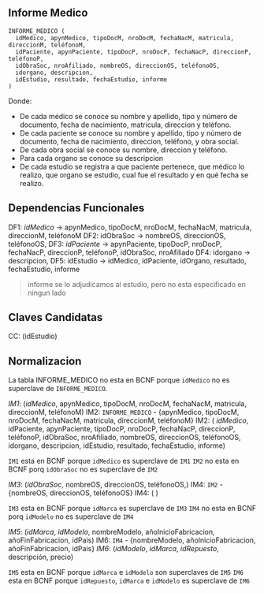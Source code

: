 Informe Medico
--------------

    INFORME_MEDICO (
      idMedico, apynMedico, tipoDocM, nroDocM, fechaNacM, matricula, direccionM, teléfonoM,
      idPaciente, apynPaciente, tipoDocP, nroDocP, fechaNacP, direccionP, teléfonoP,
      idObraSoc, nroAfiliado, nombreOS, direccionOS, teléfonoOS,
      idorgano, descripcion,
      idEstudio, resultado, fechaEstudio, informe
    )

 Donde:

  - De cada médico se conoce su nombre y apellido, tipo y número de documento,
    fecha de nacimiento, matricula, direccion y teléfono.
  - De cada paciente se conoce su nombre y apellido, tipo y número de
    documento, fecha de nacimiento, direccion, teléfono, y obra social.
  - De cada obra social se conoce su nombre, direccion y teléfono.
  - Para cada organo se conoce su descripcion
  - De cada estudio se registra a que paciente pertenece, que médico lo
    realizo, que organo se estudio, cual fue el resultado y en qué fecha se
    realizo.

Dependencias Funcionales
------------------------

DF1: _idMedico_ -> apynMedico, tipoDocM, nroDocM, fechaNacM, matricula, direccionM, teléfonoM
DF2: idObraSoc -> nombreOS, direccionOS, teléfonoOS,
DF3: _idPaciente_ -> apynPaciente, tipoDocP, nroDocP, fechaNacP, direccionP, teléfonoP, idObraSoc, nroAfiliado
DF4: idorgano -> descripcion,
DF5: idEstudio -> idMedico, idPaciente, idOrgano, resultado, fechaEstudio, informe

> informe se lo adjudicamos al estudio, pero no esta especificado en ningun lado

Claves Candidatas
-----------------
CC: (idEstudio)

Normalizacion
-------------

La tabla INFORME_MEDICO no esta en BCNF porque `idMedico` no es superclave de
`INFORME_MEDICO`.

_IM1_:  (_idMedico_, apynMedico, tipoDocM, nroDocM, fechaNacM, matricula, direccionM, teléfonoM)
IM2: `INFORME_MEDICO` - {apynMedico, tipoDocM, nroDocM, fechaNacM, matricula, direccionM, teléfonoM}
IM2: (
 _idMedico_, idPaciente, apynPaciente, tipoDocP, nroDocP, fechaNacP, direccionP, teléfonoP, idObraSoc, nroAfiliado, nombreOS, direccionOS, teléfonoOS, idorgano, descripcion, idEstudio, resultado, fechaEstudio, informe)



`IM1` esta en BCNF porque `idMedico` es superclave de `IM1`
`IM2` no esta en BCNF porq `idObraSoc` no es superclave de `IM2`

_IM3_: (_idObraSoc_, nombreOS, direccionOS, teléfonoOS,)
IM4: `IM2` - {nombreOS, direccionOS, teléfonoOS}
IM4: (
)

`IM3` esta en BCNF porque `idMarca` es superclave de `IM3`
`IM4` no esta en BCNF porq `idModelo` no es superclave de `IM4`

_IM5_: (_idMarca_, _idModelo_, nombreModelo, añoInicioFabricacion, añoFinFabricacion, idPais)
IM6: `IM4` - {nombreModelo, añoInicioFabricacion, añoFinFabricacion, idPais}
_IM6_: (_idModelo_, _idMarca_, _idRepuesto_, descripción, precio)

`IM5` esta en BCNF porque `idMarca` e `idModelo` son superclaves de `IM5`
`IM6` esta en BCNF porque `idRepuesto`, `idMarca` e `idModelo` es superclave
de `IM6`

